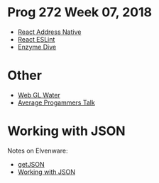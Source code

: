 # Prog 272 Week 07, 2018

- [React Address Native][ran]
- [React ESLint][rel]
- [Enzyme Dive][ed]

[ran]: /teach/assignments/react/ReactNativeAddress.html

[rel]: /teach/assignments/react/ReactEsLint.html

# Other


-  [Web GL Water](http://madebyevan.com/webgl-water/)
-  [Average Progammers Talk](https://www.quora.com/Computer-Programmers/What-does-it-feel-like-to-be-an-average-programmer-among-very-talented-ones)


#  Working with JSON

Notes on Elvenware:

- [getJSON](/javascript-guide/JQueryBasic.html#getJSON)
- [Working with JSON](/javascript-guide/JsonBasics.html#working)

[ed]: http://airbnb.io/enzyme/docs/api/ShallowWrapper/dive.html
